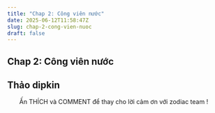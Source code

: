 ```yaml
---
title: "Chap 2: Công viên nước"
date: 2025-06-12T11:58:47Z
slug: chap-2-cong-vien-nuoc
draft: false
---
```


## Chap 2: Công viên nước

## Thảo dipkin

​ ​ ​​ ​​​​​​ ​​ ​ ​ ​Ấn THÍCH và COMMENT để thay cho lời cảm ơn với zodiac team !​